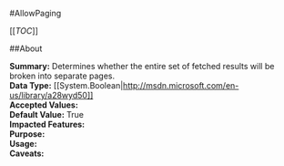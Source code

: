 #AllowPaging

[[_TOC_]]

##About

**Summary:**  Determines whether the entire set of fetched results will be broken into separate pages.   
**Data Type:** [[System.Boolean|http://msdn.microsoft.com/en-us/library/a28wyd50]]  
**Accepted Values:**   
**Default Value:** True  
**Impacted Features:**   
**Purpose:**   
**Usage:**   
**Caveats:**   


